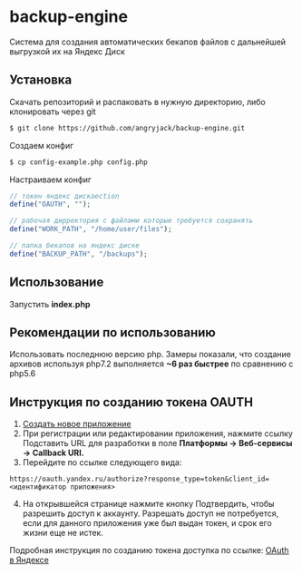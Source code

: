 # backup-engine
Система для создания автоматических бекапов файлов с дальнейшей выгрузкой их на Яндекс Диск

## Установка

Скачать репозиторий и распаковать в нужную директорию, либо клонировать через git
``` bash
$ git clone https://github.com/angryjack/backup-engine.git 
```

Создаем конфиг
``` bash
$ cp config-example.php config.php
```

Настраиваем конфиг
``` php
// токен яндекс дискаection
define("OAUTH", "");

// рабочая дирректория с файлами которые требуется сохранять
define("WORK_PATH", "/home/user/files");

// папка бекапов на яндекс диске
define("BACKUP_PATH", "/backups");
```

## Использование
Запустить **index.php** 

## Рекомендации по использованию
Использовать последнюю версию php. 
Замеры показали, что создание архивов используя php7.2 выполняется **~6 раз быстрее** по сравнению с php5.6 

## Инструкция по созданию токена OAUTH
1. [Создать новое приложение](https://oauth.yandex.ru/client/new)
2. При регистрации или редактировании приложения, нажмите ссылку Подставить URL для разработки в поле **Платформы → Веб-сервисы → Callback URI.**
3. Перейдите по ссылке следующего вида:
```
https://oauth.yandex.ru/authorize?response_type=token&client_id=<идентификатор приложения>
```
4. На открывшейся странице нажмите кнопку Подтвердить, чтобы разрешить доступ к аккаунту. Разрешать доступ не потребуется, если для данного приложения уже был выдан токен, и срок его жизни еще не истек.

Подробная инструкция по созданию токена доступка по ссылке: 
[OAuth в Яндексе](https://tech.yandex.ru/oauth/doc/dg/concepts/about-docpage/)
